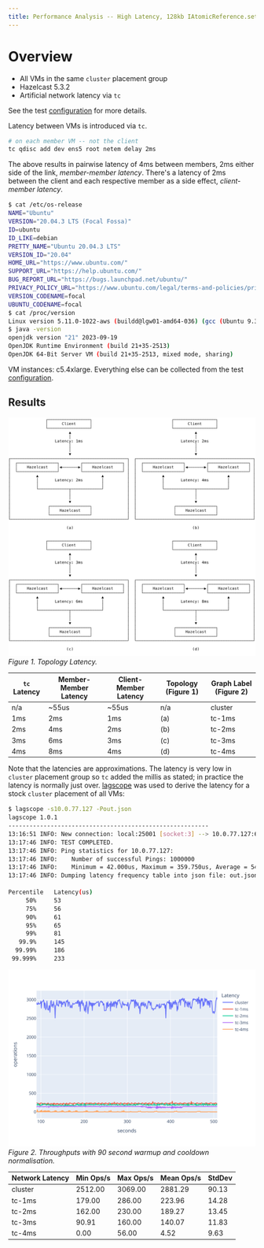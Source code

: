 ```yaml
---
title: Performance Analysis -- High Latency, 128kb IAtomicReference.set, 3-member
---
```


# Overview

- All VMs in the same `cluster` placement group
- Hazelcast 5.3.2
- Artificial network latency via `tc`

See the test [configuration](test-iatomicreference-set128kb-10mins.yaml) for more details.

Latency between VMs is introduced via `tc`.

```bash
# on each member VM -- not the client
tc qdisc add dev ens5 root netem delay 2ms
```

The above results in pairwise latency of 4ms between members, 2ms either side of the link,
_member-member latency_. There's a latency of 2ms between the client and each respective member as a
side effect, _client-member latency_.

```bash
$ cat /etc/os-release
NAME="Ubuntu"
VERSION="20.04.3 LTS (Focal Fossa)"
ID=ubuntu
ID_LIKE=debian
PRETTY_NAME="Ubuntu 20.04.3 LTS"
VERSION_ID="20.04"
HOME_URL="https://www.ubuntu.com/"
SUPPORT_URL="https://help.ubuntu.com/"
BUG_REPORT_URL="https://bugs.launchpad.net/ubuntu/"
PRIVACY_POLICY_URL="https://www.ubuntu.com/legal/terms-and-policies/privacy-policy"
VERSION_CODENAME=focal
UBUNTU_CODENAME=focal
$ cat /proc/version
Linux version 5.11.0-1022-aws (buildd@lgw01-amd64-036) (gcc (Ubuntu 9.3.0-17ubuntu1~20.04) 9.3.0, GNU ld (GNU Binutils for Ubuntu) 2.34) #23~20.04.1-Ubuntu SMP Mon Nov 15 14:03:19 UTC 2021
$ java -version
openjdk version "21" 2023-09-19
OpenJDK Runtime Environment (build 21+35-2513)
OpenJDK 64-Bit Server VM (build 21+35-2513, mixed mode, sharing)
```

VM instances: c5.4xlarge. Everything else can be collected from the test
[configuration](test-iatomicreference-set128kb-10mins.yaml).

## Results

![](topology-latency.svg) _Figure 1. Topology Latency._

| `tc` Latency | Member-Member Latency | Client-Member Latency | Topology (Figure 1) | Graph Label (Figure 2) |
| ------------ | --------------------- | --------------------- | ------------------- | ---------------------- |
| n/a          | ~55us                 | ~55us                 | n/a                 | cluster                |
| 1ms          | 2ms                   | 1ms                   | (a)                 | tc-1ms                 |
| 2ms          | 4ms                   | 2ms                   | (b)                 | tc-2ms                 |
| 3ms          | 6ms                   | 3ms                   | (c)                 | tc-3ms                 |
| 4ms          | 8ms                   | 4ms                   | (d)                 | tc-4ms                 |

Note that the latencies are approximations. The latency is very low in `cluster` placement group so
`tc` added the millis as stated; in practice the latency is normally just over.
[lagscope](https://github.com/microsoft/lagscope) was used to derive the latency for a stock
`cluster` placement of all VMs:

```bash
$ lagscope -s10.0.77.127 -Pout.json
lagscope 1.0.1
---------------------------------------------------------
13:16:51 INFO: New connection: local:25001 [socket:3] --> 10.0.77.127:6001
13:17:46 INFO: TEST COMPLETED.
13:17:46 INFO: Ping statistics for 10.0.77.127:
13:17:46 INFO: 	  Number of successful Pings: 1000000
13:17:46 INFO: 	  Minimum = 42.000us, Maximum = 359.750us, Average = 54.593us
13:17:46 INFO: Dumping latency frequency table into json file: out.json

Percentile	 Latency(us)
     50% 	 53
     75% 	 56
     90% 	 61
     95% 	 65
     99% 	 81
   99.9% 	 145
  99.99% 	 186
 99.999% 	 233
```

![](throughput_adjusted.svg) _Figure 2. Throughputs with 90 second warmup and cooldown
normalisation._

| Network Latency | Min Ops/s | Max Ops/s | Mean Ops/s | StdDev |
| --------------- | --------- | --------- | ---------- | ------ |
| cluster         | 2512.00   | 3069.00   | 2881.29    | 90.13  |
| tc-1ms          | 179.00    | 286.00    | 223.96     | 14.28  |
| tc-2ms          | 162.00    | 230.00    | 189.27     | 13.45  |
| tc-3ms          | 90.91     | 160.00    | 140.07     | 11.83  |
| tc-4ms          | 0.00      | 56.00     | 4.52       | 9.63   |
